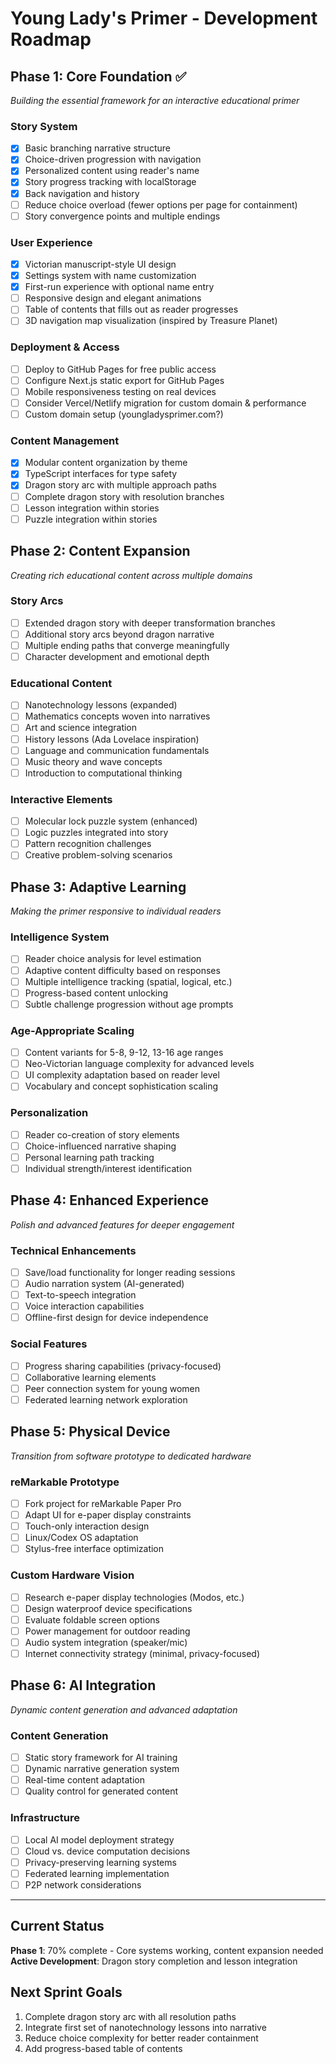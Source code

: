# Young Lady's Primer - Development Roadmap

## Phase 1: Core Foundation ✅
*Building the essential framework for an interactive educational primer*

### Story System
- [x] Basic branching narrative structure
- [x] Choice-driven progression with navigation
- [x] Personalized content using reader's name
- [x] Story progress tracking with localStorage
- [x] Back navigation and history
- [ ] Reduce choice overload (fewer options per page for containment)
- [ ] Story convergence points and multiple endings

### User Experience
- [x] Victorian manuscript-style UI design
- [x] Settings system with name customization
- [x] First-run experience with optional name entry
- [ ] Responsive design and elegant animations
- [ ] Table of contents that fills out as reader progresses
- [ ] 3D navigation map visualization (inspired by Treasure Planet)

### Deployment & Access
- [ ] Deploy to GitHub Pages for free public access
- [ ] Configure Next.js static export for GitHub Pages
- [ ] Mobile responsiveness testing on real devices
- [ ] Consider Vercel/Netlify migration for custom domain & performance
- [ ] Custom domain setup (youngladysprimer.com?)

### Content Management
- [x] Modular content organization by theme
- [x] TypeScript interfaces for type safety
- [x] Dragon story arc with multiple approach paths
- [ ] Complete dragon story with resolution branches
- [ ] Lesson integration within stories
- [ ] Puzzle integration within stories

## Phase 2: Content Expansion
*Creating rich educational content across multiple domains*

### Story Arcs
- [ ] Extended dragon story with deeper transformation branches
- [ ] Additional story arcs beyond dragon narrative
- [ ] Multiple ending paths that converge meaningfully
- [ ] Character development and emotional depth

### Educational Content
- [ ] Nanotechnology lessons (expanded)
- [ ] Mathematics concepts woven into narratives
- [ ] Art and science integration
- [ ] History lessons (Ada Lovelace inspiration)
- [ ] Language and communication fundamentals
- [ ] Music theory and wave concepts
- [ ] Introduction to computational thinking

### Interactive Elements
- [ ] Molecular lock puzzle system (enhanced)
- [ ] Logic puzzles integrated into story
- [ ] Pattern recognition challenges
- [ ] Creative problem-solving scenarios

## Phase 3: Adaptive Learning
*Making the primer responsive to individual readers*

### Intelligence System
- [ ] Reader choice analysis for level estimation
- [ ] Adaptive content difficulty based on responses
- [ ] Multiple intelligence tracking (spatial, logical, etc.)
- [ ] Progress-based content unlocking
- [ ] Subtle challenge progression without age prompts

### Age-Appropriate Scaling
- [ ] Content variants for 5-8, 9-12, 13-16 age ranges
- [ ] Neo-Victorian language complexity for advanced levels
- [ ] UI complexity adaptation based on reader level
- [ ] Vocabulary and concept sophistication scaling

### Personalization
- [ ] Reader co-creation of story elements
- [ ] Choice-influenced narrative shaping
- [ ] Personal learning path tracking
- [ ] Individual strength/interest identification

## Phase 4: Enhanced Experience
*Polish and advanced features for deeper engagement*

### Technical Enhancements
- [ ] Save/load functionality for longer reading sessions
- [ ] Audio narration system (AI-generated)
- [ ] Text-to-speech integration
- [ ] Voice interaction capabilities
- [ ] Offline-first design for device independence

### Social Features
- [ ] Progress sharing capabilities (privacy-focused)
- [ ] Collaborative learning elements
- [ ] Peer connection system for young women
- [ ] Federated learning network exploration

## Phase 5: Physical Device
*Transition from software prototype to dedicated hardware*

### reMarkable Prototype
- [ ] Fork project for reMarkable Paper Pro
- [ ] Adapt UI for e-paper display constraints
- [ ] Touch-only interaction design
- [ ] Linux/Codex OS adaptation
- [ ] Stylus-free interface optimization

### Custom Hardware Vision
- [ ] Research e-paper display technologies (Modos, etc.)
- [ ] Design waterproof device specifications
- [ ] Evaluate foldable screen options
- [ ] Power management for outdoor reading
- [ ] Audio system integration (speaker/mic)
- [ ] Internet connectivity strategy (minimal, privacy-focused)

## Phase 6: AI Integration
*Dynamic content generation and advanced adaptation*

### Content Generation
- [ ] Static story framework for AI training
- [ ] Dynamic narrative generation system
- [ ] Real-time content adaptation
- [ ] Quality control for generated content

### Infrastructure
- [ ] Local AI model deployment strategy
- [ ] Cloud vs. device computation decisions
- [ ] Privacy-preserving learning systems
- [ ] Federated learning implementation
- [ ] P2P network considerations

---

## Current Status
**Phase 1**: 70% complete - Core systems working, content expansion needed
**Active Development**: Dragon story completion and lesson integration

## Next Sprint Goals
1. Complete dragon story arc with all resolution paths
2. Integrate first set of nanotechnology lessons into narrative
3. Reduce choice complexity for better reader containment
4. Add progress-based table of contents

